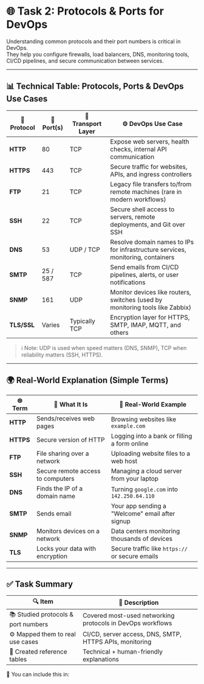 # 🌐 Task 2: Protocols & Ports for DevOps

Understanding common protocols and their port numbers is critical in DevOps.  
They help you configure firewalls, load balancers, DNS, monitoring tools, CI/CD pipelines, and secure communication between services.

---

## 📊 Technical Table: Protocols, Ports & DevOps Use Cases

| 🔌 Protocol | 🔢 Port(s) | 📡 Transport Layer | ⚙️ DevOps Use Case                                                                 |
|------------|------------|--------------------|------------------------------------------------------------------------------------|
| **HTTP**   | 80         | TCP                | Expose web servers, health checks, internal API communication                     |
| **HTTPS**  | 443        | TCP                | Secure traffic for websites, APIs, and ingress controllers                         |
| **FTP**    | 21         | TCP                | Legacy file transfers to/from remote machines (rare in modern workflows)           |
| **SSH**    | 22         | TCP                | Secure shell access to servers, remote deployments, and Git over SSH              |
| **DNS**    | 53         | UDP / TCP          | Resolve domain names to IPs for infrastructure services, monitoring, containers    |
| **SMTP**   | 25 / 587   | TCP                | Send emails from CI/CD pipelines, alerts, or user notifications                    |
| **SNMP**   | 161        | UDP                | Monitor devices like routers, switches (used by monitoring tools like Zabbix)      |
| **TLS/SSL**| Varies     | Typically TCP      | Encryption layer for HTTPS, SMTP, IMAP, MQTT, and others                           |

> ℹ️ Note: UDP is used when speed matters (DNS, SNMP), TCP when reliability matters (SSH, HTTPS).

---

## 🌍 Real-World Explanation (Simple Terms)

| 🌐 Term     | 🧠 What It Is                        | 📱 Real-World Example                              |
|------------|--------------------------------------|----------------------------------------------------|
| **HTTP**   | Sends/receives web pages             | Browsing websites like `example.com`               |
| **HTTPS**  | Secure version of HTTP               | Logging into a bank or filling a form online       |
| **FTP**    | File sharing over a network          | Uploading website files to a web host              |
| **SSH**    | Secure remote access to computers    | Managing a cloud server from your laptop           |
| **DNS**    | Finds the IP of a domain name        | Turning `google.com` into `142.250.64.110`         |
| **SMTP**   | Sends email                          | Your app sending a "Welcome" email after signup    |
| **SNMP**   | Monitors devices on a network        | Data centers monitoring thousands of devices       |
| **TLS**    | Locks your data with encryption      | Secure traffic like `https://` or secure emails    |

---

## ✅ Task Summary

| 🔍 Item                               | 🧾 Description                                             |
|--------------------------------------|------------------------------------------------------------|
| 📚 Studied protocols & port numbers  | Covered most-used networking protocols in DevOps workflows |
| ⚙️ Mapped them to real use cases     | CI/CD, server access, DNS, SMTP, HTTPS APIs, monitoring    |
| 📝 Created reference tables           | Technical + human-friendly explanations                    |

📁 You can include this in:

